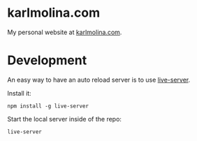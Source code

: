 # karlmolina.com
My personal website at [karlmolina.com](https://karlmolina.com).

# Development
An easy way to have an auto reload server is to use [live-server](https://www.npmjs.com/package/live-server).

Install it:
```
npm install -g live-server
```

Start the local server inside of the repo:
```
live-server
```
